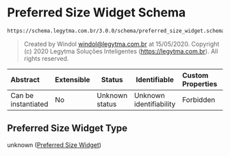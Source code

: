 # Preferred Size Widget Schema

```txt
https://schema.legytma.com.br/3.0.0/schema/preferred_size_widget.schema.json
```




> Created by Windol [windol@legytma.com.br](mailto:windol@legytma.com.br) at 15/05/2020.
> Copyright (c) 2020 Legytma Soluções Inteligentes (<https://legytma.com.br>). All rights reserved.
>

| Abstract            | Extensible | Status         | Identifiable            | Custom Properties | Additional Properties | Access Restrictions | Defined In                                                                                              |
| :------------------ | ---------- | -------------- | ----------------------- | :---------------- | --------------------- | ------------------- | ------------------------------------------------------------------------------------------------------- |
| Can be instantiated | No         | Unknown status | Unknown identifiability | Forbidden         | Allowed               | none                | [preferred_size_widget.schema.json](../schema/preferred_size_widget.schema.json) |

## Preferred Size Widget Type

unknown ([Preferred Size Widget](preferred_size_widget.md))
